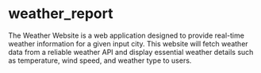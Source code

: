 # weather_report
 The Weather Website is a web application designed to provide real-time weather information for a given input city. This website will fetch weather data from a reliable weather API and display essential weather details such as temperature, wind speed, and weather type to users.
